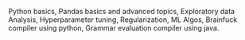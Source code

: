 Python basics, 
Pandas basics and advanced topics, 
Exploratory data Analysis, 
Hyperparameter tuning, 
Regularization, 
ML Algos, 
Brainfuck compiler using python, 
Grammar evaluation compiler using java.
